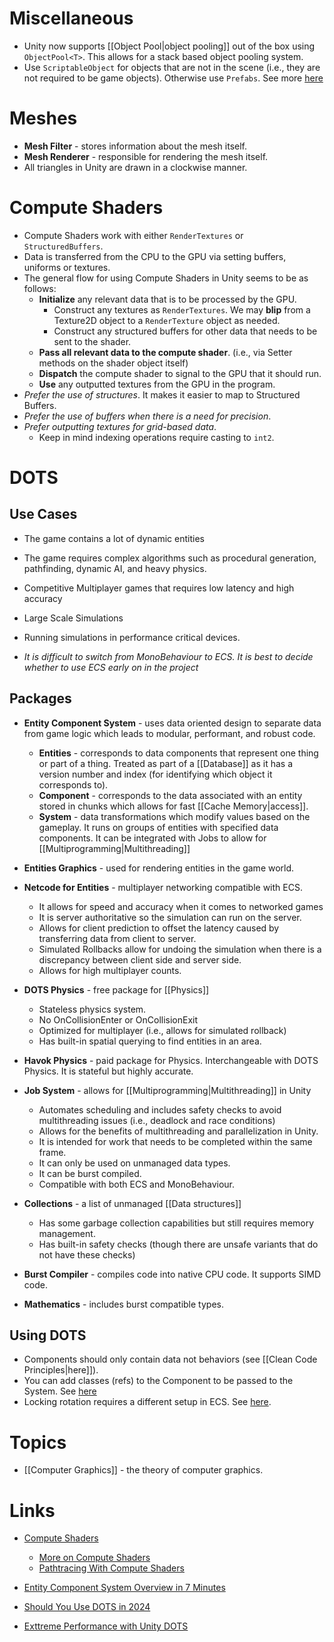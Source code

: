 # Miscellaneous 
* Unity now supports [[Object Pool|object pooling]] out of the box using `ObjectPool<T>`. This allows for a stack based object pooling system. 
* Use `ScriptableObject` for objects that are not in the scene (i.e., they are not required to be game objects). Otherwise use `Prefabs`. See more [here](https://www.youtube.com/watch?v=E-vIMamyORg)



# Meshes
* **Mesh Filter** - stores information about the mesh itself.
* **Mesh Renderer** - responsible for rendering the mesh itself.
* All triangles in Unity are drawn in a clockwise manner.

# Compute Shaders
* Compute Shaders work with either `RenderTextures` or `StructuredBuffers`.
* Data is transferred from the CPU to the GPU via setting buffers, uniforms or textures. 
* The general flow for using Compute Shaders in Unity seems to be as follows:
	* **Initialize** any relevant data that is to be processed by the GPU.  
		* Construct any textures as `RenderTextures`. We may **blip** from a Texture2D object to a `RenderTexture` object as needed.
		* Construct any structured buffers for other data that needs to be sent to the shader.
	* **Pass all relevant data to the compute shader**. (i.e., via Setter methods on the shader object itself)
	* **Dispatch** the compute shader to signal to the GPU that it should run.
	* **Use** any outputted textures from the GPU in the program.
* *Prefer the use of structures*. It makes it easier to map to Structured Buffers.
* *Prefer the use of buffers when there is a need for precision*. 
* *Prefer outputting textures for grid-based data*. 
	* Keep in mind indexing operations require casting to `int2`.

# DOTS
## Use Cases 
* The game contains a lot of dynamic entities
* The game requires complex algorithms such as procedural generation, pathfinding, dynamic AI, and heavy physics.
* Competitive Multiplayer games that requires low latency and high accuracy 
* Large Scale Simulations
* Running simulations in performance critical devices. 

* *It is difficult to switch from MonoBehaviour to ECS. It is best to decide whether to use ECS early on in the project* 
## Packages 
* **Entity Component System** - uses data oriented design to separate data from game logic which leads to modular, performant, and robust code.
	* **Entities** - corresponds to data components that represent one thing or part of a thing. Treated as part of a [[Database]] as it has a version number and index (for identifying which object it corresponds to). 
	* **Component** - corresponds to the data associated with an entity stored in chunks which allows for fast [[Cache Memory|access]]. 
	* **System** - data transformations which modify values based on the gameplay. It runs on groups of entities with specified data components. It can be integrated with Jobs to allow for [[Multiprogramming|Multithreading]]

* **Entities Graphics** - used for rendering entities in the game world. 

* **Netcode for Entities** - multiplayer networking compatible with ECS. 
	* It allows for speed and accuracy when it comes to networked games 
	* It is server authoritative so the simulation can run on the server. 
	* Allows for client prediction to offset the latency caused by transferring data from client to server. 
	* Simulated Rollbacks allow for undoing the simulation when there is a discrepancy between client side and server side.
	* Allows for high multiplayer counts. 

* **DOTS Physics** - free package for [[Physics]]
	* Stateless physics system. 
	* No OnCollisionEnter or OnCollisionExit
	* Optimized for multiplayer (i.e., allows for simulated rollback)
	* Has built-in spatial querying to find entities in an area. 

* **Havok Physics** - paid package for Physics. Interchangeable with DOTS Physics. It is stateful but highly accurate. 

* **Job System** - allows for [[Multiprogramming|Multithreading]] in Unity 
	* Automates scheduling and includes safety checks to avoid multithreading issues (i.e., deadlock and race conditions)
	* Allows for the benefits of multithreading and parallelization in Unity.
	* It is intended for work that needs to be completed within the same frame. 
	* It can only be used on unmanaged data types. 
	* It can be burst compiled. 
	* Compatible with both ECS and MonoBehaviour. 

* **Collections** - a list of unmanaged [[Data structures]] 
	* Has some garbage collection capabilities but still requires memory management. 
	* Has built-in safety checks (though there are unsafe variants that do not have these checks)

* **Burst Compiler** - compiles code into native CPU code. It supports SIMD code. 

* **Mathematics** - includes burst compatible types. 

## Using DOTS 
* Components should only contain data not behaviors (see [[Clean Code Principles|here]]). 
* You can add classes (refs) to the Component to be passed to the System.  See [here](https://forum.unity.com/threads/how-to-pass-data-between-entities-1-0-0-and-monobehaviour.1414791/)
* Locking rotation requires a different setup in ECS. See [here](https://forum.unity.com/threads/best-approach-to-lock-angular-axes-x-and-z-on-physics-entities.757196/#post-5049470). 
# Topics 
* [[Computer Graphics]] - the theory of computer graphics.

# Links
* [Compute Shaders](http://kylehalladay.com/blog/tutorial/2014/06/27/Compute-Shaders-Are-Nifty.html)
	* [More on Compute Shaders](https://www.youtube.com/watch?v=BrZ4pWwkpto)
	* [Pathtracing With Compute Shaders](http://blog.three-eyed-games.com/2018/05/03/gpu-ray-tracing-in-unity-part-1/)


* [Entity Component System Overview in 7 Minutes](https://www.youtube.com/watch?v=2rW7ALyHaas) 
* [Should You Use DOTS in 2024](https://www.youtube.com/watch?v=Bz24Jp30nkM)
* [Exttreme Performance with Unity DOTS](https://www.youtube.com/watch?v=4ZYn9sR3btg)
